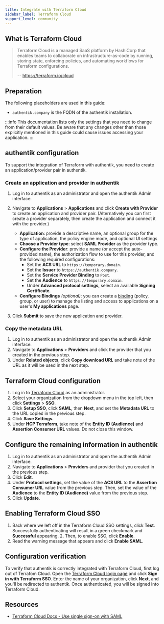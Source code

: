 ```yaml
---
title: Integrate with Terraform Cloud
sidebar_label: Terraform Cloud
support_level: community
---
```


## What is Terraform Cloud

> Terraform Cloud is a managed SaaS platform by HashiCorp that enables teams to collaborate on infrastructure-as-code by running, storing state, enforcing policies, and automating workflows for Terraform configurations.
>
> -- https://terraform.io/cloud

## Preparation

The following placeholders are used in this guide:

- `authentik.company` is the FQDN of the authentik installation.

:::info
This documentation lists only the settings that you need to change from their default values. Be aware that any changes other than those explicitly mentioned in this guide could cause issues accessing your application.
:::

## authentik configuration

To support the integration of Terraform with authentik, you need to create an application/provider pair in authentik.

### Create an application and provider in authentik

1. Log in to authentik as an administrator and open the authentik Admin interface.
2. Navigate to **Applications** > **Applications** and click **Create with Provider** to create an application and provider pair. (Alternatively you can first create a provider separately, then create the application and connect it with the provider.)
    - **Application**: provide a descriptive name, an optional group for the type of application, the policy engine mode, and optional UI settings.
    - **Choose a Provider type**: select **SAML Provider** as the provider type.
    - **Configure the Provider**: provide a name (or accept the auto-provided name), the authorization flow to use for this provider, and the following required configurations:
        - Set the **ACS URL** to `https://temporary.domain`.
        - Set the **Issuer** to `https://authentik.company`.
        - Set the **Service Provider Binding** to `Post`.
        - Set the **Audience** to `https://temporary.domain`.
        - Under **Advanced protocol settings**, select an available **Signing Certificate**.
    - **Configure Bindings** _(optional)_: you can create a [binding](/docs/add-secure-apps/flows-stages/bindings/) (policy, group, or user) to manage the listing and access to applications on a user's **My applications** page.

3. Click **Submit** to save the new application and provider.

### Copy the metadata URL

1. Log in to authentik as an administrator and open the authentik Admin interface.
2. Navigate to **Applications** > **Providers** and click the provider that you created in the previous step.
3. Under **Related objects**, click **Copy download URL** and take note of the URL as it will be used in the next step.

## Terraform Cloud configuration

1. Log in to [Terraform Cloud](https://app.terraform.io) as an administrator.
2. Select your organization from the dropdown menu in the top left, then click **Settings** > **SSO**.
3. Click **Setup SSO**, click **SAML**, then **Next**, and set the **Metadata URL** to the URL copied in the previous step.
4. Click **Save Settings**.
5. Under **HCP Terraform**, take note of the **Entity ID (Audience)** and **Assertion Consumer URL** values. Do not close this window.

## Configure the remaining information in authentik

1. Log in to authentik as an administrator and open the authentik Admin interface.
2. Navigate to **Applications** > **Providers** and provider that you created in the previous step.
3. Click **Edit**.
4. Under **Protocol settings**, set the value of the **ACS URL** to the **Assertion Consumer URL** value from the previous step. Then, set the value of the **Audience** to the **Entity ID (Audience)** value from the previous step.
5. Click **Update**.

## Enabling Terraform Cloud SSO

1. Back where we left off in the Terraform Cloud SSO settings, click **Test**. Successfully authenticating will result in a green checkmark and **Successful** appearing. 2. Then, to enable SSO, click **Enable**.
2. Read the warning message that appears and click **Enable SAML**.

## Configuration verification

To verify that authentik is correctly integrated with Terraform Cloud, first log out of Terrafom Cloud. Open the [Terraform Cloud login page](https://app.terraform.io/) and click **Sign in with Terraform SSO**. Enter the name of your organization, click **Next**, and you'll be redirected to authentik. Once authenticated, you will be signed into Terraform Cloud.

## Resources

- [Terraform Cloud Docs - Use single sign-on with SAML](https://developer.hashicorp.com/terraform/cloud-docs/users-teams-organizations/single-sign-on/saml)
